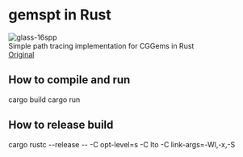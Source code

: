 # gemspt in Rust
![glass-16spp](https://user-images.githubusercontent.com/18138131/36441739-dadea2a6-16b6-11e8-8fef-af541afd9722.png)  
Simple path tracing implementation for CGGems in Rust  
[Original](https://github.com/githole/gemspt)  

## How to compile and run
cargo build
cargo run

## How to release build
cargo rustc --release -- -C opt-level=s -C lto -C link-args=-Wl,-x,-S

